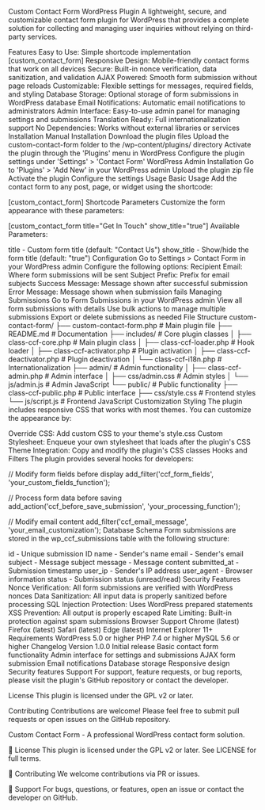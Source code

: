 Custom Contact Form WordPress Plugin
A lightweight, secure, and customizable contact form plugin for WordPress that provides a complete solution for collecting and managing user inquiries without relying on third-party services.

Features
Easy to Use: Simple shortcode implementation [custom_contact_form]
Responsive Design: Mobile-friendly contact forms that work on all devices
Secure: Built-in nonce verification, data sanitization, and validation
AJAX Powered: Smooth form submission without page reloads
Customizable: Flexible settings for messages, required fields, and styling
Database Storage: Optional storage of form submissions in WordPress database
Email Notifications: Automatic email notifications to administrators
Admin Interface: Easy-to-use admin panel for managing settings and submissions
Translation Ready: Full internationalization support
No Dependencies: Works without external libraries or services
Installation
Manual Installation
Download the plugin files
Upload the custom-contact-form folder to the /wp-content/plugins/ directory
Activate the plugin through the 'Plugins' menu in WordPress
Configure the plugin settings under 'Settings' > 'Contact Form'
WordPress Admin Installation
Go to 'Plugins' > 'Add New' in your WordPress admin
Upload the plugin zip file
Activate the plugin
Configure the settings
Usage
Basic Usage
Add the contact form to any post, page, or widget using the shortcode:

[custom_contact_form]
Shortcode Parameters
Customize the form appearance with these parameters:

[custom_contact_form title="Get In Touch" show_title="true"]
Available Parameters:

title - Custom form title (default: "Contact Us")
show_title - Show/hide the form title (default: "true")
Configuration
Go to Settings > Contact Form in your WordPress admin
Configure the following options:
Recipient Email: Where form submissions will be sent
Subject Prefix: Prefix for email subjects
Success Message: Message shown after successful submission
Error Message: Message shown when submission fails
Managing Submissions
Go to Form Submissions in your WordPress admin
View all form submissions with details
Use bulk actions to manage multiple submissions
Export or delete submissions as needed
File Structure
custom-contact-form/
├── custom-contact-form.php          # Main plugin file
├── README.md                        # Documentation
├── includes/                        # Core plugin classes
│   ├── class-ccf-core.php          # Main plugin class
│   ├── class-ccf-loader.php        # Hook loader
│   ├── class-ccf-activator.php     # Plugin activation
│   ├── class-ccf-deactivator.php   # Plugin deactivation
│   └── class-ccf-i18n.php          # Internationalization
├── admin/                           # Admin functionality
│   ├── class-ccf-admin.php         # Admin interface
│   ├── css/admin.css                # Admin styles
│   └── js/admin.js                  # Admin JavaScript
└── public/                          # Public functionality
    ├── class-ccf-public.php         # Public interface
    ├── css/style.css                # Frontend styles
    └── js/script.js                 # Frontend JavaScript
Customization
Styling
The plugin includes responsive CSS that works with most themes. You can customize the appearance by:

Override CSS: Add custom CSS to your theme's style.css
Custom Stylesheet: Enqueue your own stylesheet that loads after the plugin's CSS
Theme Integration: Copy and modify the plugin's CSS classes
Hooks and Filters
The plugin provides several hooks for developers:

// Modify form fields before display
add_filter('ccf_form_fields', 'your_custom_fields_function');

// Process form data before saving
add_action('ccf_before_save_submission', 'your_processing_function');

// Modify email content
add_filter('ccf_email_message', 'your_email_customization');
Database Schema
Form submissions are stored in the wp_ccf_submissions table with the following structure:

id - Unique submission ID
name - Sender's name
email - Sender's email
subject - Message subject
message - Message content
submitted_at - Submission timestamp
user_ip - Sender's IP address
user_agent - Browser information
status - Submission status (unread/read)
Security Features
Nonce Verification: All form submissions are verified with WordPress nonces
Data Sanitization: All input data is properly sanitized before processing
SQL Injection Protection: Uses WordPress prepared statements
XSS Prevention: All output is properly escaped
Rate Limiting: Built-in protection against spam submissions
Browser Support
Chrome (latest)
Firefox (latest)
Safari (latest)
Edge (latest)
Internet Explorer 11+
Requirements
WordPress 5.0 or higher
PHP 7.4 or higher
MySQL 5.6 or higher
Changelog
Version 1.0.0
Initial release
Basic contact form functionality
Admin interface for settings and submissions
AJAX form submission
Email notifications
Database storage
Responsive design
Security features
Support
For support, feature requests, or bug reports, please visit the plugin's GitHub repository or contact the developer.

License
This plugin is licensed under the GPL v2 or later.

Contributing
Contributions are welcome! Please feel free to submit pull requests or open issues on the GitHub repository.

Custom Contact Form - A professional WordPress contact form solution.

📄 License
This plugin is licensed under the GPL v2 or later. See LICENSE for full terms.

🤝 Contributing
We welcome contributions via PR or issues.

📧 Support
For bugs, questions, or features, open an issue or contact the developer on GitHub.

